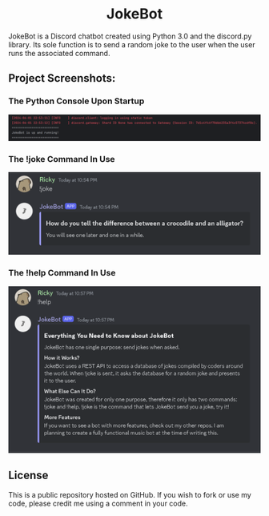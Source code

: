 <h1 align="center" id="title">JokeBot</h1>

<p id="description">JokeBot is a Discord chatbot created using Python 3.0 and the discord.py library. Its sole function is to send a random joke to the user when the user runs the associated command.</p>

<h2>Project Screenshots:</h2>

<h3>The Python Console Upon Startup</h3>

![console window](console.png)
<h3>The !joke Command In Use</h3>

![joke command](joke_command.png)
<h3>The !help Command In Use</h3>

![help command](help_command.png)

<h2>License</h2>
<p>This is a public repository hosted on GitHub. If you wish to fork or use my code, please credit me using a comment in your code.</p>
